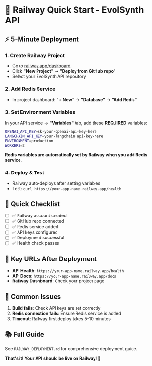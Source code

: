 # 🚄 Railway Quick Start - EvolSynth API

## ⚡ 5-Minute Deployment

### 1. Create Railway Project
- Go to [railway.app/dashboard](https://railway.app/dashboard)
- Click **"New Project"** → **"Deploy from GitHub repo"**
- Select your EvolSynth API repository

### 2. Add Redis Service
- In project dashboard: **"+ New"** → **"Database"** → **"Add Redis"**

### 3. Set Environment Variables
In your API service → **"Variables"** tab, add these **REQUIRED** variables:

```bash
OPENAI_API_KEY=sk-your-openai-api-key-here
LANGCHAIN_API_KEY=your-langchain-api-key-here
ENVIRONMENT=production
WORKERS=2
```

**Redis variables are automatically set by Railway when you add Redis service.**

### 4. Deploy & Test
- Railway auto-deploys after setting variables
- Test: `curl https://your-app-name.railway.app/health`

## 🎯 Quick Checklist

- [ ] ✅ Railway account created
- [ ] ✅ GitHub repo connected
- [ ] ✅ Redis service added  
- [ ] ✅ API keys configured
- [ ] ✅ Deployment successful
- [ ] ✅ Health check passes

## 🔗 Key URLs After Deployment
- **API Health**: `https://your-app-name.railway.app/health`
- **API Docs**: `https://your-app-name.railway.app/docs`
- **Railway Dashboard**: Check your project page

## 🚨 Common Issues
1. **Build fails**: Check API keys are set correctly
2. **Redis connection fails**: Ensure Redis service is added
3. **Timeout**: Railway first deploy takes 5-10 minutes

## 📚 Full Guide
See `RAILWAY_DEPLOYMENT.md` for comprehensive deployment guide.

**That's it! Your API should be live on Railway! 🎉** 